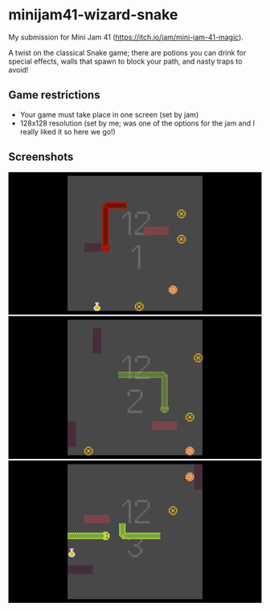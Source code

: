 # minijam41-wizard-snake
My submission for Mini Jam 41 (https://itch.io/jam/mini-jam-41-magic).

A twist on the classical Snake game; there are potions you can drink for special effects, walls that spawn to block your path, and nasty traps to avoid!

## Game restrictions
- Your game must take place in one screen (set by jam)
- 128x128 resolution (set by me; was one of the options for the jam and I really liked it so here we go!)


## Screenshots
![rage effect](Screenshots/rage.png?raw=true "rage effect")
![ghost effect](Screenshots/ghost.png?raw=true "ghost effect")
![after blinking](Screenshots/blink.png?raw=true "after blinking")

